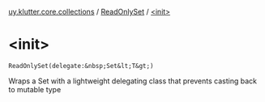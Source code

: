 [uy.klutter.core.collections](../index.md) / [ReadOnlySet](index.md) / [&lt;init&gt;](.)


# &lt;init&gt;
`ReadOnlySet(delegate:&nbsp;Set&lt;T&gt;)`

Wraps a Set with a lightweight delegating class that prevents casting back to mutable type


